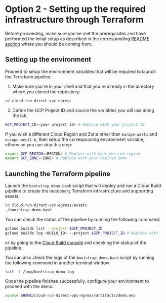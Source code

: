 # Option 2 - Setting up the required infrastructure through Terraform

Before proceeding, make sure you've met the prerequisites and have performed the initial setup as described in the corresponding [README section](../README.md#setting-up-the-environment-and-infrastructure) where you should be coming from.

## Setting up the environment

Proceed to setup the environment variables that will be required to launch the Terraform pipeline:

1. Make sure you're in your shell and that you're already in the directory where you cloned the repository:

```bash
cd cloud-run-direct-vpc-egress
```

2. Define the GCP Project ID and source the variables you will use along the lab:

```bash
GCP_PROJECT_ID=<your project id> # Replace with your project ID
```

If you wish a different Cloud Region and Zone other than `europe-west1` and `europe-west1-b`, then setup the corresponding environment variable, otherwise you can skip this step:

```bash
export GCP_REGION=<REGION> # Replace with your desired region
export GCP_ZONE=<ZONE> # Replace with your desired zone
```

## Launching the Terraform pipeline

Launch the `bootstrap_demo.bash` script that will deploy and run a Cloud Build pipeline to create the necessary Terraform infrastructure and supporting assets:

```bash 
cd cloud-run-direct-vpc-egress/assets
./bootstrap_demo.bash
```

You can check the status of the pipeline by running the following command:

```bash
gcloud builds list --project $GCP_PROJECT_ID
gcloud builds log <BUILD_ID> --project $GCP_PROJECT_ID # Replace with the ID of the build you want to check
```

or by going to the [Cloud Build console](https://console.cloud.google.com/cloud-build/builds?project=$GCP_PROJECT_ID) and checking the status of the pipeline.

You can also check the logs of the `bootstrap_demo.bash` script by running the following command in another terminal window:

```bash
tail -f /tmp/bootstrap_demo.log
```

Once the pipeline finishes successfully, configure your environment to proceed with the demo:

```bash
source $HOME/cloud-run-direct-vpc-egress/artifacts/demo.env
```
